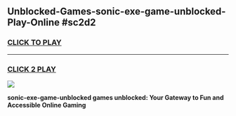 
## Unblocked-Games-sonic-exe-game-unblocked-Play-Online #sc2d2
<h3>
<a href="https://news.freeplayer.one?title=sonic-exe-game-unblocked&ref=3">CLICK TO PLAY</a></h3>
<hr>

<h3>
<a href="https://news.freeplayer.one?title=sonic-exe-game-unblocked&ref=3">CLICK 2 PLAY</a>
  
</h3>

<a href="https://news.freeplayer.one?title=sonic-exe-game-unblocked&ref=3"><img src="https://clearcache.store/games.png"></a>


**sonic-exe-game-unblocked games unblocked: Your Gateway to Fun and Accessible Online Gaming**
